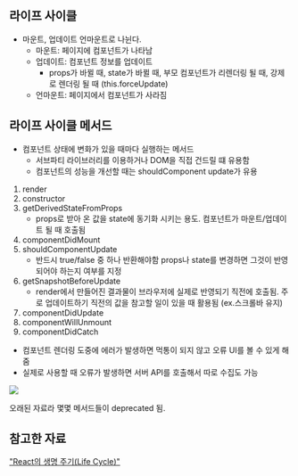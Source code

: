 ## 라이프 사이클
- 마운트, 업데이트 언마운트로 나뉜다.
  - 마운트: 페이지에 컴포넌트가 나타남
  - 업데이트: 컴포넌트 정보를 업데이트
    - props가 바뀔 때, state가 바뀔 때, 부모 컴포넌트가 리렌더링 될 때, 강제로 렌더링 될 때 (this.forceUpdate)
  - 언마운트: 페이지에서 컴포넌트가 사라짐

## 라이프 사이클 메서드
- 컴포넌트 상태에 변화가 있을 때마다 실행하는 메서드
  - 서브파티 라이브러리를 이용하거나 DOM을 직접 건드릴 떄 유용함
  - 컴포넌트의 성능을 개선할 때는 shouldComponent update가 유용

1. render
2. constructor 
3. getDerivedStateFromProps
    - props로 받아 온 값을 state에 동기화 시키는 용도. 컴포넌트가 마운트/업데이트 될 때 호출됨
4. componentDidMount
5. shouldComponentUpdate
    - 반드시 true/false 중 하나 반환해야함 props나 state를 변경하면 그것이 반영되어야 하는지 여부를 지정
6. getSnapshotBeforeUpdate
   - render에서 만들어진 결과물이 브라우저에 실제로 반영되기 직전에 호출됨. 주로 업데이트하기 직전의 값을 참고할 일이 있을 때 활용됨 (ex.스크롤바 유지) 
7. componentDidUpdate
8. componentWillUnmount
9.  componentDidCatch
   - 컴포넌트 렌더링 도중에 에러가 발생하면 먹통이 되지 않고 오류 UI를 볼 수 있게 해줌 
   - 실제로 사용할 때 오류가 발생하면 서버 API를 호출해서 따로 수집도 가능


![](https://cdn.filestackcontent.com/ApNH7030SAG1wAycdj3H)

오래된 자료라 몇몇 메서드들이 deprecated 됨.

## 참고한 자료
["React의 생명 주기(Life Cycle)"](https://www.zerocho.com/category/React/post/579b5ec26958781500ed9955)